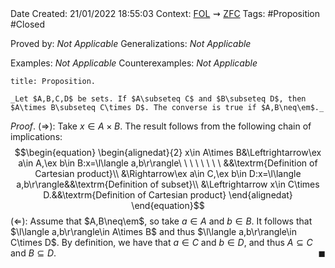 <br />
<br />

Date Created: 21/01/2022 18:55:03
Context: [$\textrm{FOL}$](obsidian://open?file=First%20Order%20Logic)$\,\,\rightsquigarrow\,\,$[$\textrm{ZFC}$](obsidian://open?file=Zermelo-Fraenkel%20Set%20Theory%20with%20Choice)
Tags: #Proposition #Closed 

Proved by: _Not Applicable_
Generalizations: _Not Applicable_

Examples: _Not Applicable_
Counterexamples: _Not Applicable_

``` ad-Proposition
title: Proposition.

_Let $A,B,C,D$ be sets. If $A\subseteq C$ and $B\subseteq D$, then $A\times B\subseteq C\times D$. The converse is true if $A,B\neq\em$._

```

_Proof_. ($\Rightarrow$): Take $x\in A\times B$. The result follows from the following chain of implications:
$$\begin{equation}
    \begin{alignedat}{2}
        x\in A\times B&\Leftrightarrow\ex a\in A,\ex b\in B:x=\l\langle a,b\r\rangle\ \ \ \ \ \ \ \ &&\textrm{Definition of Cartesian product}\\
        &\Rightarrow\ex a\in C,\ex b\in D:x=\l\langle a,b\r\rangle&&\textrm{Definition of subset}\\
        &\Leftrightarrow x\in C\times D.&&\textrm{Definition of Cartesian product}
    \end{alignedat}
\end{equation}$$
($\Leftarrow$): Assume that $A,B\neq\em$, so take $a\in A$ and $b\in B$. It follows that $\l\langle a,b\r\rangle\in A\times B$ and thus $\l\langle a,b\r\rangle\in C\times D$. By definition, we have that $a\in C$ and $b\in D$, and thus $A\subseteq C$ and $B\subseteq D$.<span style="float:right;">$\blacksquare$</span>
